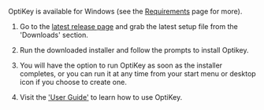 OptiKey is available for Windows (see the [Requirements](https://github.com/JuliusSweetland/OptiKey/wiki/Requirements) page for more).

1. Go to the [latest release page](https://github.com/JuliusSweetland/OptiKey/releases/latest) and grab the latest setup file from the 'Downloads' section.

2. Run the downloaded installer and follow the prompts to install Optikey.

3. You will have the option to run OptiKey as soon as the installer completes, or you can run it at any time from your start menu or desktop icon if you choose to create one.

4. Visit the ['User Guide'](https://github.com/JuliusSweetland/OptiKey/wiki/User-Guide) to learn how to use OptiKey.
